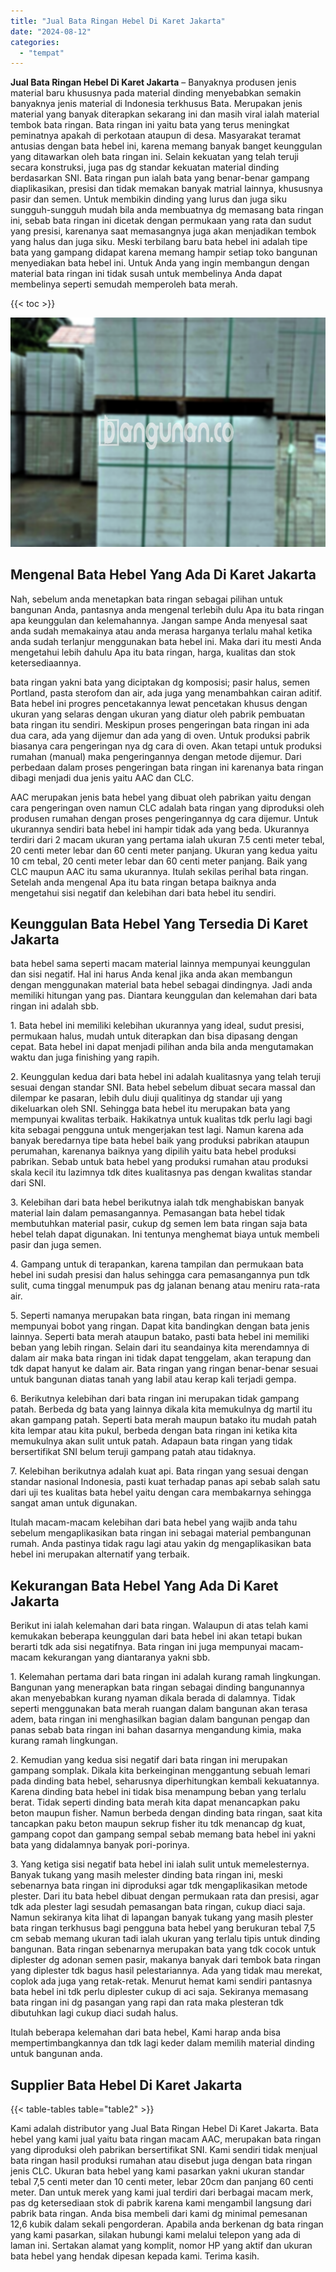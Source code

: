 ```yaml
---
title: "Jual Bata Ringan Hebel Di Karet Jakarta"
date: "2024-08-12"
categories: 
  - "tempat"
---
```


**Jual Bata Ringan Hebel Di Karet Jakarta** – Banyaknya produsen jenis material baru khususnya pada material dinding menyebabkan semakin banyaknya jenis material di Indonesia terkhusus Bata. Merupakan jenis material yang banyak diterapkan sekarang ini dan masih viral ialah material tembok bata ringan. Bata ringan ini yaitu bata yang terus meningkat peminatnya apakah di perkotaan ataupun di desa. Masyarakat teramat antusias dengan bata hebel ini, karena memang banyak banget keunggulan yang ditawarkan oleh bata ringan ini. Selain kekuatan yang telah teruji secara konstruksi, juga pas dg standar kekuatan material dinding berdasarkan SNI. Bata ringan pun ialah bata yang benar-benar gampang diaplikasikan, presisi dan tidak memakan banyak matrial lainnya, khususnya pasir dan semen. Untuk membikin dinding yang lurus dan juga siku sungguh-sungguh mudah bila anda membuatnya dg memasang bata ringan ini, sebab bata ringan ini dicetak dengan permukaan yang rata dan sudut yang presisi, karenanya saat memasangnya juga akan menjadikan tembok yang halus dan juga siku. Meski terbilang baru bata hebel ini adalah tipe bata yang gampang didapat karena memang hampir setiap toko bangunan menyediakan bata hebel ini. Untuk Anda yang ingin membangun dengan material bata ringan ini tidak susah untuk membelinya Anda dapat membelinya seperti semudah memperoleh bata merah.

{{< toc >}}

![Jual Bata Ringan Hebel Di Karet Jakarta](/images/jual-hebel-murah-15.png)

## Mengenal Bata Hebel Yang Ada Di Karet Jakarta

Nah, sebelum anda menetapkan bata ringan sebagai pilihan untuk bangunan Anda, pantasnya anda mengenal terlebih dulu Apa itu bata ringan apa keunggulan dan kelemahannya. Jangan sampe Anda menyesal saat anda sudah memakainya atau anda merasa harganya terlalu mahal ketika anda sudah terlanjur menggunakan bata hebel ini. Maka dari itu mesti Anda mengetahui lebih dahulu Apa itu bata ringan, harga, kualitas dan stok ketersediaannya.

bata ringan yakni bata yang diciptakan dg komposisi; pasir halus, semen Portland, pasta sterofom dan air, ada juga yang menambahkan cairan aditif. Bata hebel ini progres pencetakannya lewat pencetakan khusus dengan ukuran yang selaras dengan ukuran yang diatur oleh pabrik pembuatan bata ringan itu sendiri. Meskipun proses pengeringan bata ringan ini ada dua cara, ada yang dijemur dan ada yang di oven. Untuk produksi pabrik biasanya cara pengeringan nya dg cara di oven. Akan tetapi untuk produksi rumahan (manual) maka pengeringannya dengan metode dijemur. Dari perbedaan dalam proses pengeringan bata ringan ini karenanya bata ringan dibagi menjadi dua jenis yaitu AAC dan CLC.

AAC merupakan jenis bata hebel yang dibuat oleh pabrikan yaitu dengan cara pengeringan oven namun CLC adalah bata ringan yang diproduksi oleh produsen rumahan dengan proses pengeringannya dg cara dijemur. Untuk ukurannya sendiri bata hebel ini hampir tidak ada yang beda. Ukurannya terdiri dari 2 macam ukuran yang pertama ialah ukuran 7.5 centi meter tebal, 20 centi meter lebar dan 60 centi meter panjang. Ukuran yang kedua yaitu 10 cm tebal, 20 centi meter lebar dan 60 centi meter panjang. Baik yang CLC maupun AAC itu sama ukurannya. Itulah sekilas perihal bata ringan. Setelah anda mengenal Apa itu bata ringan betapa baiknya anda mengetahui sisi negatif dan kelebihan dari bata hebel itu sendiri.

## Keunggulan Bata Hebel Yang Tersedia Di Karet Jakarta

bata hebel sama seperti macam material lainnya mempunyai keunggulan dan sisi negatif. Hal ini harus Anda kenal jika anda akan membangun dengan menggunakan material bata hebel sebagai dindingnya. Jadi anda memiliki hitungan yang pas. Diantara keunggulan dan kelemahan dari bata ringan ini adalah sbb.

1\. Bata hebel ini memiliki kelebihan ukurannya yang ideal, sudut presisi, permukaan halus, mudah untuk diterapkan dan bisa dipasang dengan cepat. Bata hebel ini dapat menjadi pilihan anda bila anda mengutamakan waktu dan juga finishing yang rapih.

2\. Keunggulan kedua dari bata hebel ini adalah kualitasnya yang telah teruji sesuai dengan standar SNI. Bata hebel sebelum dibuat secara massal dan dilempar ke pasaran, lebih dulu diuji qualitinya dg standar uji yang dikeluarkan oleh SNI. Sehingga bata hebel itu merupakan bata yang mempunyai kwalitas terbaik. Hakikatnya untuk kualitas tdk perlu lagi bagi kita sebagai pengguna untuk mengerjakan test lagi. Namun karena ada banyak beredarnya tipe bata hebel baik yang produksi pabrikan ataupun perumahan, karenanya baiknya yang dipilih yaitu bata hebel produksi pabrikan. Sebab untuk bata hebel yang produksi rumahan atau produksi skala kecil itu lazimnya tdk dites kualitasnya pas dengan kwalitas standar dari SNI.

3\. Kelebihan dari bata hebel berikutnya ialah tdk menghabiskan banyak material lain dalam pemasangannya. Pemasangan bata hebel tidak membutuhkan material pasir, cukup dg semen lem bata ringan saja bata hebel telah dapat digunakan. Ini tentunya menghemat biaya untuk membeli pasir dan juga semen.

4\. Gampang untuk di terapankan, karena tampilan dan permukaan bata hebel ini sudah presisi dan halus sehingga cara pemasangannya pun tdk sulit, cuma tinggal menumpuk pas dg jalanan benang atau meniru rata-rata air.

5\. Seperti namanya merupakan bata ringan, bata ringan ini memang mempunyai bobot yang ringan. Dapat kita bandingkan dengan bata jenis lainnya. Seperti bata merah ataupun batako, pasti bata hebel ini memiliki beban yang lebih ringan. Selain dari itu seandainya kita merendamnya di dalam air maka bata ringan ini tidak dapat tenggelam, akan terapung dan tdk dapat hanyut ke dalam air. Bata ringan yang ringan benar-benar sesuai untuk bangunan diatas tanah yang labil atau kerap kali terjadi gempa.

6\. Berikutnya kelebihan dari bata ringan ini merupakan tidak gampang patah. Berbeda dg bata yang lainnya dikala kita memukulnya dg martil itu akan gampang patah. Seperti bata merah maupun batako itu mudah patah kita lempar atau kita pukul, berbeda dengan bata ringan ini ketika kita memukulnya akan sulit untuk patah. Adapaun bata ringan yang tidak bersertifikat SNI belum teruji gampang patah atau tidaknya.

7\. Kelebihan berikutnya adalah kuat api. Bata ringan yang sesuai dengan standar nasional Indonesia, pasti kuat terhadap panas api sebab salah satu dari uji tes kualitas bata hebel yaitu dengan cara membakarnya sehingga sangat aman untuk digunakan.

Itulah macam-macam kelebihan dari bata hebel yang wajib anda tahu sebelum mengaplikasikan bata ringan ini sebagai material pembangunan rumah. Anda pastinya tidak ragu lagi atau yakin dg mengaplikasikan bata hebel ini merupakan alternatif yang terbaik.

## Kekurangan Bata Hebel Yang Ada Di Karet Jakarta

Berikut ini ialah kelemahan dari bata ringan. Walaupun di atas telah kami kemukakan beberapa keunggulan dari bata hebel ini akan tetapi bukan berarti tdk ada sisi negatifnya. Bata ringan ini juga mempunyai macam-macam kekurangan yang diantaranya yakni sbb.

1\. Kelemahan pertama dari bata ringan ini adalah kurang ramah lingkungan. Bangunan yang menerapkan bata ringan sebagai dinding bangunannya akan menyebabkan kurang nyaman dikala berada di dalamnya. Tidak seperti menggunakan bata merah ruangan dalam bangunan akan terasa adem, bata ringan ini menghasilkan bagian dalam bangunan pengap dan panas sebab bata ringan ini bahan dasarnya mengandung kimia, maka kurang ramah lingkungan.

2\. Kemudian yang kedua sisi negatif dari bata ringan ini merupakan gampang somplak. Dikala kita berkeinginan menggantung sebuah lemari pada dinding bata hebel, seharusnya diperhitungkan kembali kekuatannya. Karena dinding bata hebel ini tidak bisa menampung beban yang terlalu berat. Tidak seperti dinding bata merah kita dapat menancapkan paku beton maupun fisher. Namun berbeda dengan dinding bata ringan, saat kita tancapkan paku beton maupun sekrup fisher itu tdk menancap dg kuat, gampang copot dan gampang sempal sebab memang bata hebel ini yakni bata yang didalamnya banyak pori-porinya.

3\. Yang ketiga sisi negatif bata hebel ini ialah sulit untuk memelesternya. Banyak tukang yang masih melester dinding bata ringan ini, meski sebenarnya bata ringan ini diproduksi agar tdk mengaplikasikan metode plester. Dari itu bata hebel dibuat dengan permukaan rata dan presisi, agar tdk ada plester lagi sesudah pemasangan bata ringan, cukup diaci saja. Namun sekiranya kita lihat di lapangan banyak tukang yang masih plester bata ringan terkhusus bagi pengguna bata hebel yang berukuran tebal 7,5 cm sebab memang ukuran tadi ialah ukuran yang terlalu tipis untuk dinding bangunan. Bata ringan sebenarnya merupakan bata yang tdk cocok untuk diplester dg adonan semen pasir, makanya banyak dari tembok bata ringan yang diplester tdk bagus hasil pelestariannya. Ada yang tidak mau merekat, coplok ada juga yang retak-retak. Menurut hemat kami sendiri pantasnya bata hebel ini tdk perlu diplester cukup di aci saja. Sekiranya memasang bata ringan ini dg pasangan yang rapi dan rata maka plesteran tdk dibutuhkan lagi cukup diaci sudah halus.

Itulah beberapa kelemahan dari bata hebel, Kami harap anda bisa mempertimbangkannya dan tdk lagi keder dalam memilih material dinding untuk bangunan anda.

## Supplier Bata Hebel Di Karet Jakarta

{{< table-tables table="table2" >}}

Kami adalah distributor yang Jual Bata Ringan Hebel Di Karet Jakarta. Bata hebel yang kami jual yaitu bata ringan macam AAC, merupakan bata ringan yang diproduksi oleh pabrikan bersertifikat SNI. Kami sendiri tidak menjual bata ringan hasil produksi rumahan atau disebut juga dengan bata ringan jenis CLC. Ukuran bata hebel yang kami pasarkan yakni ukuran standar tebal 7,5 centi meter dan 10 centi meter, lebar 20cm dan panjang 60 centi meter. Dan untuk merek yang kami jual terdiri dari berbagai macam merk, pas dg ketersediaan stok di pabrik karena kami mengambil langsung dari pabrik bata ringan. Anda bisa membeli dari kami dg minimal pemesanan 12,6 kubik dalam sekali pengorderan. Apabila anda berkenan dg bata ringan yang kami pasarkan, silakan hubungi kami melalui telepon yang ada di laman ini. Sertakan alamat yang komplit, nomor HP yang aktif dan ukuran bata hebel yang hendak dipesan kepada kami. Terima kasih.
